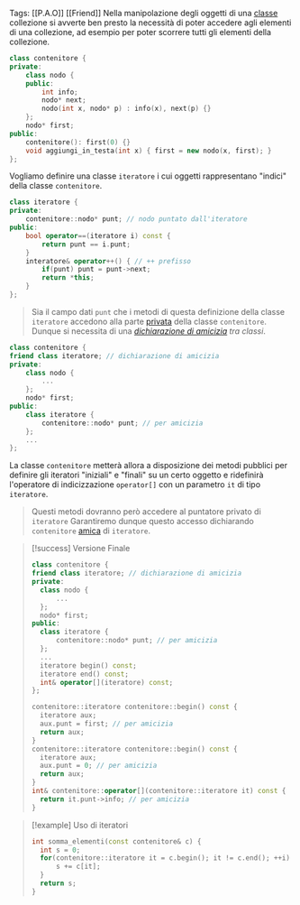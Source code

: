 Tags: [[P.A.O]] [[Friend]]
Nella manipolazione degli oggetti di una [classe](Classi.md) collezione si avverte ben presto la necessità
di poter accedere agli elementi di una collezione, ad esempio per poter scorrere tutti gli 
elementi della collezione.
```cpp title:prima_versione
class contenitore {
private:
	class nodo {
	public:
		int info;
		nodo* next;
		nodo(int x, nodo* p) : info(x), next(p) {}
	};
	nodo* first;
public:
	contenitore(): first(0) {}
	void aggiungi_in_testa(int x) { first = new nodo(x, first); }
};

```

Vogliamo definire una classe `iteratore` i cui oggetti rappresentano "indici" della classe `contenitore`.

```cpp title:prima_versione
class iteratore {
private:
	contenitore::nodo* punt; // nodo puntato dall'iteratore
public:
	bool operator==(iteratore i) const {
		return punt == i.punt;
	}
	interatore& operator++() { // ++ prefisso
		if(punt) punt = punt->next;
		return *this;
	}
};
```

> Sia il campo dati `punt` che i metodi di questa definizione della classe `iteratore` accedono alla parte [privata](Classi.md#Private) della classe `contenitore`.
> Dunque si necessita di una *[dichiarazione di amicizia](Friend.md) tra classi*.

```cpp ok:2,11
class contenitore {
friend class iteratore; // dichiarazione di amicizia
private:
	class nodo {
		...
	};
	nodo* first;
public:
	class iteratore {
		contenitore::nodo* punt; // per amicizia
	};
	...
};

```

La classe `contenitore` metterà allora a disposizione dei metodi pubblici per definire gli 
iteratori "iniziali" e "finali" su un certo oggetto e ridefinirà l'operatore di indicizzazione
`operator[]` con un parametro `it` di tipo `iteratore`.
>Questi metodi dovranno però accedere al puntatore privato di `iteratore`
>Garantiremo dunque questo accesso dichiarando `contenitore` [amica](Firiend) di `iteratore`.

>[!success] Versione Finale
>```cpp title:contenitore.h
>class contenitore {
>friend class iteratore; // dichiarazione di amicizia
>private:
>	class nodo {
>		...
>	};
>	nodo* first;
>public:
>	class iteratore {
>		contenitore::nodo* punt; // per amicizia
>	};
>	...
>	iteratore begin() const;
>	iteratore end() const;
>	int& operator[](iteratore) const;
>};
>```
>```cpp title:contenitore.cpp
>contenitore::iteratore contenitore::begin() const {
>	iteratore aux;
>	aux.punt = first; // per amicizia
>	return aux;
>}
>contenitore::iteratore contenitore::begin() const {
>	iteratore aux;
>	aux.punt = 0; // per amicizia
>	return aux;
>}
>int& contenitore::operator[](contenitore::iteratore it) const {
>	return it.punt->info; // per amicizia
>}
>```

>[!example] Uso di iteratori
>```cpp
>int somma_elementi(const contenitore& c) {
>	int s = 0;
>	for(contenitore::iteratore it = c.begin(); it != c.end(); ++i) {
>		s += c[it];
>	}
>	return s;
>}
>```
